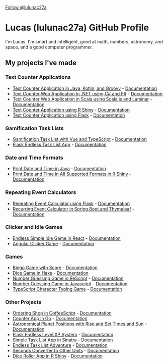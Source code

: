 <a class="github-button" href="https://github.com/lulunac27a" data-size="large" data-show-count="true" aria-label="Follow @lulunac27a on GitHub">Follow @lulunac27a</a>

# Lucas (lulunac27a) GitHub Profile

I'm Lucas. I'm smart and intelligent, good at math, numbers, astronomy, and space, and a good computer programmer. 

## My projects I've made

### Text Counter Applications
- [Text Counter Application in Java, Kotlin, and Groovy](https://github.com/lulunac27a/text-counter-java-application) - [Documentation](https://lulunac27a.github.io/text-counter-java-application)
- [Text Counter Web Application in .NET using C# and F#](https://github.com/lulunac27a/text-counter-dot-net-application) - [Documentation](https://lulunac27a.github.io/text-counter-dot-net-application)
- [Text Counter Web Application in Scala using Scala.js and Laminar](https://github.com/lulunac27a/text-counter-scala-js-application) - [Documentation](https://lulunac27a.github.io/text-counter-scala-js-application)
- [Text Counter Application using R Shiny](https://github.com/lulunac27a/r-shiny-text-counter-application) - [Documentation](https://lulunac27a.github.io/r-shiny-text-counter-application)
- [Text Counter Application using Flask](https://github.com/lulunac27a/flask-text-counter-application) - [Documentation](https://lulunac27a.github.io/flask-text-counter-application)
### Gamification Task Lists
- [Gamification Task List with Vue and TypeScript](https://github.com/lulunac27a/gamification-task-list-vue-typescript) - [Documentation](https://lulunac27a.github.io/gamification-todo-list-vue-typescript)
- [Flask Endless Task List App](https://github.com/lulunac27a/flask-endless-task-list-app/) - [Documentation](https://lulunac27a.github.io/flask-endless-task-list-app)
### Date and Time Formats
- [Print Date and Time in Java](https://github.com/lulunac27a/java-datetime/) - [Documentation](https://lulunac27a.github.io/java-datetime)
- [Print Date and Time in All Supported Formats in R Shiny](https://github.com/lulunac27a/r-shiny-datetime/) - [Documentation](https://lulunac27a.github.io/r-shiny-datetime)
### Repeating Event Calculators
- [Repeating Event Calculator using Flask](https://github.com/lulunac27a/flask-event-calculator/) - [Documentation](https://lulunac27a.github.io/flask-event-calculator)
- [Recurring Event Calculator in Spring Boot and Thymeleaf](https://github.com/lulunac27a/event-calculator-springboot/) - [Documentation](https://lulunac27a.github.io/event-calculator-springboot)
### Clicker and Idle Games
- [Endless Simple Idle Game in React](https://github.com/lulunac27a/react-endless-simple-idle-game/) - [Documentation](https://lulunac27a.github.io/react-endless-simple-idle-game)
- [Angular Clicker Game](https://github.com/lulunac27a/angular-clicker-game/) - [Documentation](https://lulunac27a.github.io/angular-clicker-game)
### Games
- [Bingo Game with Score](https://github.com/lulunac27a/bingo-game-with-score/) - [Documentation](https://lulunac27a.github.io/bingo-game-with-score)
- [Dice Game in Haxe](https://github.com/lulunac27a/dice-game-haxe/) - [Documentation](https://lulunac27a.github.io/dice-game-haxe)
- [Number Guessing Game in ReScript](https://github.com/lulunac27a/number-guessing-game-rescript/) - [Documentation](https://lulunac27a.github.io/number-guessing-game-rescript)
- [Number Guessing Game in Javascript](https://github.com/lulunac27a/number-guessing-game-js-with-score/) - [Documentation](https://lulunac27a.github.io/number-guessing-game-js-with-score)
- [TypeScript Character Typing Game](https://github.com/lulunac27a/typescript-character-typing-game/) - [Documentation](https://lulunac27a.github.io/typescript-character-typing-game)
### Other Projects
- [Ordering Shop in CoffeeScript](https://github.com/lulunac27a/ordering-shop-coffeescript/) - [Documentation](https://lulunac27a.github.io/ordering-shop-coffeescript)
- [Counter App in Go](https://github.com/lulunac27a/counter-app-in-go/) - [Documentation](https://lulunac27a.github.io/counter-app-in-go)
- [Astronomical Planet Positions with Rise and Set Times and Sun](https://github.com/lulunac27a/r-shiny-astronomical-planet-positions/) - [Documentation](https://lulunac27a.github.io/r-shiny-astronomical-planet-positions)
- [Flask Endless Level XP System](https://github.com/lulunac27a/flask-endless-level-xp/) - [Documentation](https://lulunac27a.github.io/flask-endless-level-xp)
- [Simple Task List App in Sinatra](https://github.com/lulunac27a/simple-task-list-sinatra/) - [Documentation](https://lulunac27a.github.io/simple-task-list-sinatra)
- [Endless Task List Adventure](https://github.com/lulunac27a/endless-task-list-adventure/) - [Documentation](https://lulunac27a.github.io/endless-task-list-adventure)
- [Seconds Converter to Other Units](https://github.com/lulunac27a/seconds-converter-to-other-units/) - [Documentation](https://lulunac27a.github.io/seconds-converter-to-other-units)
- [Dice Roller App in R Shiny](https://github.com/lulunac27a/r-shiny-dice-roller-app/) - [Documentation](https://lulunac27a.github.io/r-shiny-dice-roller-app)
  
<script async defer src="https://buttons.github.io/buttons.js"></script>
